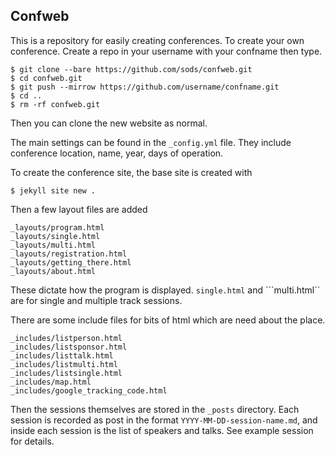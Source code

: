 Confweb
---

This is a repository for easily creating conferences. To create your own conference. Create a repo in your username with your confname then type.

```
$ git clone --bare https://github.com/sods/confweb.git
$ cd confweb.git
$ git push --mirrow https://github.com/username/confname.git
$ cd ..
$ rm -rf confweb.git
```

Then you can clone the new website as normal.

The main settings can be found in the ```_config.yml``` file. They include conference location, name, year, days of operation.

To create the conference site, the base site is created with

```
$ jekyll site new .
```

Then a few layout files are added

```
_layouts/program.html
_layouts/single.html
_layouts/multi.html
_layouts/registration.html
_layouts/getting_there.html
_layouts/about.html
```

These dictate how the program is displayed. ```single.html``` and ```multi.html`` are for single and multiple track sessions. 

There are some include files for bits of html which are need about the place.

```
_includes/listperson.html
_includes/listsponsor.html
_includes/listtalk.html
_includes/listmulti.html
_includes/listsingle.html
_includes/map.html
_includes/google_tracking_code.html
```

Then the sessions themselves are stored in the ```_posts``` directory. Each session is recorded as post in the format ```YYYY-MM-DD-session-name.md```, and inside each session is the list of speakers and talks. See example session for details.
